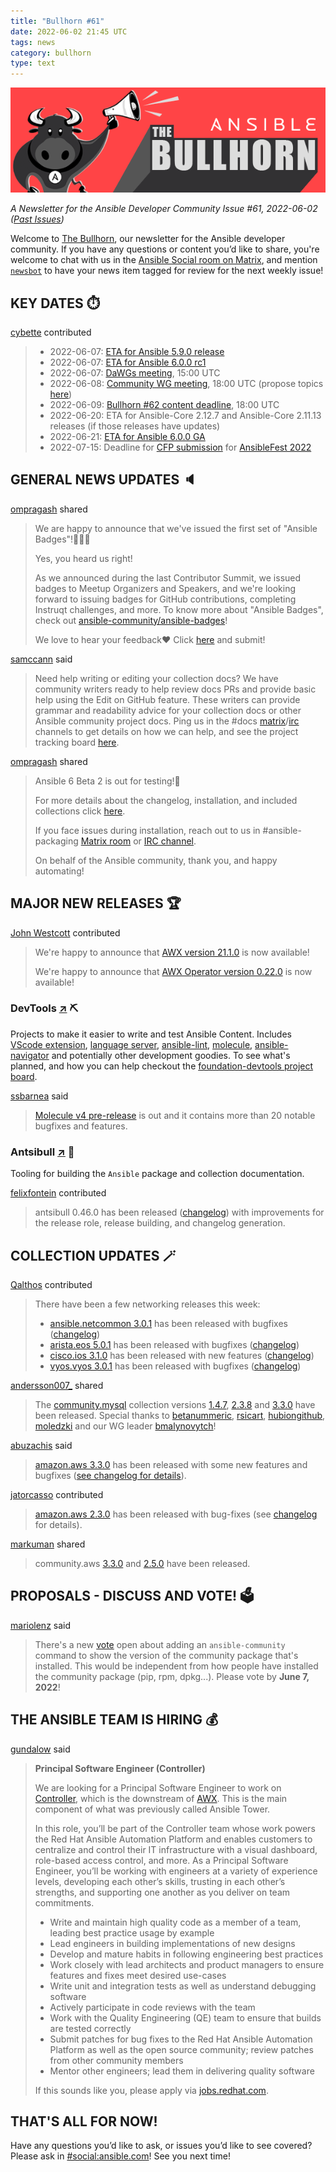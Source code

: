 ```yaml
---
title: "Bullhorn #61"
date: 2022-06-02 21:45 UTC
tags: news
category: bullhorn
type: text
---
```


![Ansible Bullhorn banner](/images/bullhorn-banner-mango.png)

*A Newsletter for the Ansible Developer Community*
*Issue #61, 2022-06-02 ([Past Issues](https://us19.campaign-archive.com/home/?u=56d874e027110e35dea0e03c1&id=d6635f5420))*

Welcome to [The Bullhorn](https://github.com/ansible/community/wiki/News#the-bullhorn), our newsletter for the Ansible developer community. If you have any questions or content you’d like to share, you're welcome to chat with us in the [Ansible Social room on Matrix](https://matrix.to/#/#social:ansible.com), and mention [`newsbot`](https://matrix.to/#/@newsbot:ansible.im) to have your news item tagged for review for the next weekly issue!

<!-- TEASER_END -->

## KEY DATES ⏱️

[cybette](https://matrix.to/#/@cybette:ansible.im) contributed

> * 2022-06-07: [ETA for Ansible 5.9.0 release](https://docs.ansible.com/ansible/devel/roadmap/COLLECTIONS_5.html)
> * 2022-06-07: [ETA for Ansible 6.0.0 rc1](https://docs.ansible.com/ansible/devel/roadmap/COLLECTIONS_6.html)
> * 2022-06-07: [DaWGs meeting](https://github.com/ansible/community/issues/643), 15:00 UTC
> * 2022-06-08: [Community WG meeting](https://github.com/ansible/community/issues/645), 18:00 UTC (propose topics [here](https://github.com/ansible-community/community-topics/issues))
> * 2022-06-09: [Bullhorn #62 content deadline](https://github.com/ansible/community/wiki/News#the-bullhorn), 18:00 UTC
> * 2022-06-20: ETA for Ansible-Core 2.12.7 and Ansible-Core 2.11.13 releases (if those releases have updates)
> * 2022-06-21: [ETA for Ansible 6.0.0 GA](https://docs.ansible.com/ansible/devel/roadmap/COLLECTIONS_6.html)
> * 2022-07-15: Deadline for [CFP submission](https://reg.experiences.redhat.com/flow/redhat/rhaf22/cfp/login) for [AnsibleFest 2022](https://www.ansible.com/ansiblefest)

## GENERAL NEWS UPDATES 🔈️

[ompragash](https://matrix.to/#/@ompragash:ansible.im) shared

> We are happy to announce that we've issued the first set of "Ansible Badges"!🕺🏻🎉
> 
> Yes, you heard us right!
> 
> As we announced during the last Contributor Summit, we issued badges to Meetup Organizers and Speakers, and we're looking forward to issuing badges for GitHub contributions, completing Instruqt challenges, and more. To know more about "Ansible Badges", check out [ansible-community/ansible-badges](https://github.com/ansible-community/ansible-badges/blob/main/README.md)!
> 
> We love to hear your feedback❤️ Click [here](https://github.com/ansible-community/ansible-badges/discussions/new) and submit!

[samccann](https://matrix.to/#/@samccann:ansible.im) said

> Need help writing or editing your collection docs? We have community writers ready to help review docs PRs and provide basic help using the Edit on GitHub feature. These writers can provide grammar and readability advice for your collection docs or other Ansible community project docs. Ping us in the #docs [matrix](https://matrix.to/#/#docs:ansible.com)/[irc](https://web.libera.chat/#ansible-docs) channels to get details on how we can help, and see the project tracking board [here](https://github.com/orgs/ansible-community/projects/3/views/1).

[ompragash](https://matrix.to/#/@ompragash:ansible.im) shared

> Ansible 6 Beta 2 is out for testing!🎉
> 
> For more details about the changelog, installation, and included collections click [here](https://groups.google.com/g/ansible-project/c/ZFgxNPk9ITw).
> 
> If you face issues during installation, reach out to us in #ansible-packaging [Matrix room](https://matrix.to/#/#packaging:ansible.com) or [IRC channel](https://web.libera.chat/#ansible-packaging).
> 
> On behalf of the Ansible community, thank you, and happy automating!

## MAJOR NEW RELEASES 🏆️

[John Westcott](https://matrix.to/#/@john-westcotti-iv:matrix.org) contributed

> We're happy to announce that [AWX version 21.1.0](https://github.com/ansible/awx/releases/tag/21.1.0) is now available!
> 
> We're happy to announce that [AWX Operator version 0.22.0](https://github.com/ansible/awx-operator/releases/tag/0.22.0) is now available!

### DevTools [↗](https://github.com/ansible-community/molecule) ⛏️

Projects to make it easier to write and test Ansible Content. Includes [VScode extension](https://github.com/ansible/vscode-ansible), [language server](https://github.com/ansible/ansible-language-server), [ansible-lint](https://github.com/ansible-community/ansible-lint), [molecule](https://github.com/ansible-community/molecule), [ansible-navigator](https://github.com/ansible/ansible-navigator) and potentially other development goodies. To see what's planned, and how you can help checkout the [foundation-devtools project board](https://github.com/orgs/ansible/projects/86/views/4).

[ssbarnea](https://matrix.to/#/@ssbarnea:matrix.org) said

> [Molecule v4 pre-release](https://github.com/ansible-community/molecule/discussions/3569) is out and it contains more than 20 notable bugfixes and features.

### Antsibull [↗](https://github.com/ansible-community/antsibull) 🐂

Tooling for building the `Ansible` package and collection documentation.

[felixfontein](https://matrix.to/#/@felixfontein:libera.chat) contributed

> antsibull 0.46.0 has been released ([changelog](https://github.com/ansible-community/antsibull/blob/main/CHANGELOG.rst#v0-46-0)) with improvements for the release role, release building, and changelog generation.

## COLLECTION UPDATES 🪄

[Qalthos](https://matrix.to/#/@qalthos:ansible.im) contributed

> There have been a few networking releases this week:
> * [ansible.netcommon 3.0.1](https://github.com/ansible-collections/ansible.netcommon/tree/3.0.1) has been released with bugfixes ([changelog](https://github.com/ansible-collections/ansible.netcommon/blob/3.0.1/CHANGELOG.rst))
> * [arista.eos 5.0.1](https://github.com/ansible-collections/arista.eos/tree/5.0.1) has been released with bugfixes ([changelog](https://github.com/ansible-collections/arista.eos/blob/5.0.1/CHANGELOG.rst))
> * [cisco.ios 3.1.0](https://github.com/ansible-collections/cisco.ios/tree/3.1.0) has been released with new features ([changelog](https://github.com/ansible-collections/cisco.ios/blob/3.1.0/CHANGELOG.rst))
> * [vyos.vyos 3.0.1](https://github.com/ansible-collections/vyos.vyos/tree/3.0.1) has been released with bugfixes ([changelog](https://github.com/ansible-collections/vyos.vyos/blob/3.0.1/CHANGELOG.rst))

[andersson007_](https://matrix.to/#/@andersson007_:matrix.org) shared

> The [community.mysql](https://galaxy.ansible.com/community/mysql) collection versions [1.4.7](https://github.com/ansible-collections/community.mysql/blob/stable-1/CHANGELOG.rst), [2.3.8](https://github.com/ansible-collections/community.mysql/blob/stable-2/CHANGELOG.rst) and [3.3.0](https://github.com/ansible-collections/community.mysql/blob/main/CHANGELOG.rst) have been released. Special thanks to [betanummeric](https://github.com/betanummeric), [rsicart](https://github.com/rsicart), [hubiongithub](https://github.com/hubiongithub), [moledzki](https://github.com/moledzki) and our WG leader [bmalynovytch](https://github.com/bmalynovytch)!

[abuzachis](https://matrix.to/#/@aevelina:ansible.im) said

> [amazon.aws 3.3.0](https://github.com/ansible-collections/amazon.aws/tree/3.3.0) has been released with some new features and bugfixes ([see changelog for details](https://github.com/ansible-collections/amazon.aws/blob/3.3.0/CHANGELOG.rst#v3-3-0)).

[jatorcasso](https://matrix.to/#/@jatorcasso:ansible.im) contributed

> [amazon.aws 2.3.0](https://github.com/ansible-collections/amazon.aws/tree/2.3.0) has been released with bug-fixes (see [changelog](https://github.com/ansible-collections/amazon.aws/blob/2.3.0/CHANGELOG.rst) for details).

[markuman](https://matrix.to/#/@markuman:matrix.org) shared

> community.aws [3.3.0](https://github.com/ansible-collections/community.aws/releases/tag/3.3.0) and [2.5.0](https://github.com/ansible-collections/community.aws/releases/tag/2.5.0) have been released.

## PROPOSALS - DISCUSS AND VOTE! 🗳️

[mariolenz](https://matrix.to/#/@mariolenz:matrix.org) said

> There's a new [vote](https://github.com/ansible-community/community-topics/discussions/107) open about adding an `ansible-community` command to show the version of the community package that's installed. This would be independent from how people have installed the community package (pip, rpm, dpkg...). Please vote by **June 7, 2022**!

## THE ANSIBLE TEAM IS HIRING 💰️

[gundalow](https://matrix.to/#/@gundalow:ansible.im) said

> **Principal Software Engineer (Controller)**
> 
> We are looking for a Principal Software Engineer to work on [Controller](https://www.ansible.com/products/controller), which is the downstream of [AWX](https://github.com/ansible/awx). This is the main component of what was previously called Ansible Tower.
> 
> In this role, you’ll be part of the Controller team whose work powers the Red Hat Ansible Automation Platform and enables customers to centralize and control their IT infrastructure with a visual dashboard, role-based access control, and more. As a Principal Software Engineer, you’ll be working with engineers at a variety of experience levels, developing each other’s skills, trusting in each other’s strengths, and supporting one another as you deliver on team commitments. 
> 
> 
> * Write and maintain high quality code as a member of a team, leading best practice usage by example
> * Lead engineers in building implementations of new designs
> * Develop and mature habits in following engineering best practices
> * Work closely with lead architects and product managers to ensure features and fixes meet desired use-cases
> * Write unit and integration tests as well as understand debugging software 
> * Actively participate in code reviews with the team
> * Work with the Quality Engineering (QE) team to ensure that builds are tested correctly
> * Submit patches for bug fixes to the Red Hat Ansible Automation Platform as well as the open source community; review patches from other community members
> * Mentor other engineers; lead them in delivering quality software
> 
> If this sounds like you, please apply via [jobs.redhat.com](https://us-redhat.icims.com/jobs/93825/principal-software-engineer-%28controller%29/job?hub=7).

## THAT'S ALL FOR NOW!

Have any questions you’d like to ask, or issues you’d like to see covered? Please ask in [#social:ansible.com](https://matrix.to/#/#social:ansible.com)! See you next time!
